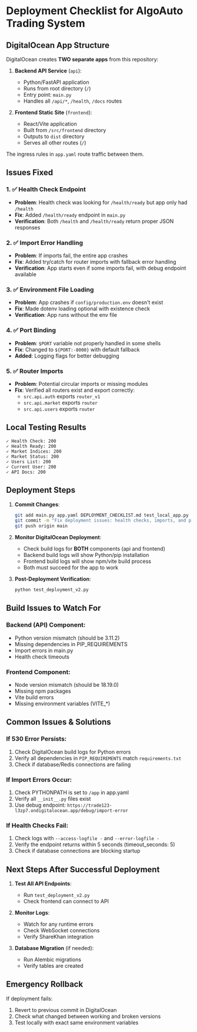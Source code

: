# Deployment Checklist for AlgoAuto Trading System

## DigitalOcean App Structure

DigitalOcean creates **TWO separate apps** from this repository:

1. **Backend API Service** (`api`):
   - Python/FastAPI application
   - Runs from root directory (`/`)
   - Entry point: `main.py`
   - Handles all `/api/*`, `/health`, `/docs` routes

2. **Frontend Static Site** (`frontend`):
   - React/Vite application
   - Built from `/src/frontend` directory
   - Outputs to `dist` directory
   - Serves all other routes (`/`)

The ingress rules in `app.yaml` route traffic between them.

## Issues Fixed

### 1. ✅ Health Check Endpoint
- **Problem**: Health check was looking for `/health/ready` but app only had `/health`
- **Fix**: Added `/health/ready` endpoint in `main.py`
- **Verification**: Both `/health` and `/health/ready` return proper JSON responses

### 2. ✅ Import Error Handling
- **Problem**: If imports fail, the entire app crashes
- **Fix**: Added try/catch for router imports with fallback error handling
- **Verification**: App starts even if some imports fail, with debug endpoint available

### 3. ✅ Environment File Loading
- **Problem**: App crashes if `config/production.env` doesn't exist
- **Fix**: Made dotenv loading optional with existence check
- **Verification**: App runs without the env file

### 4. ✅ Port Binding
- **Problem**: `$PORT` variable not properly handled in some shells
- **Fix**: Changed to `${PORT:-8000}` with default fallback
- **Added**: Logging flags for better debugging

### 5. ✅ Router Imports
- **Problem**: Potential circular imports or missing modules
- **Fix**: Verified all routers exist and export correctly:
  - `src.api.auth` exports `router_v1`
  - `src.api.market` exports `router`
  - `src.api.users` exports `router`

## Local Testing Results

```
✓ Health Check: 200
✓ Health Ready: 200
✓ Market Indices: 200
✓ Market Status: 200
✓ Users List: 200
✓ Current User: 200
✓ API Docs: 200
```

## Deployment Steps

1. **Commit Changes**:
   ```bash
   git add main.py app.yaml DEPLOYMENT_CHECKLIST.md test_local_app.py
   git commit -m "Fix deployment issues: health checks, imports, and port binding"
   git push origin main
   ```

2. **Monitor DigitalOcean Deployment**:
   - Check build logs for **BOTH** components (api and frontend)
   - Backend build logs will show Python/pip installation
   - Frontend build logs will show npm/vite build process
   - Both must succeed for the app to work

3. **Post-Deployment Verification**:
   ```bash
   python test_deployment_v2.py
   ```

## Build Issues to Watch For

### Backend (API) Component:
- Python version mismatch (should be 3.11.2)
- Missing dependencies in PIP_REQUIREMENTS
- Import errors in main.py
- Health check timeouts

### Frontend Component:
- Node version mismatch (should be 18.19.0)
- Missing npm packages
- Vite build errors
- Missing environment variables (VITE_*)

## Common Issues & Solutions

### If 530 Error Persists:
1. Check DigitalOcean build logs for Python errors
2. Verify all dependencies in `PIP_REQUIREMENTS` match `requirements.txt`
3. Check if database/Redis connections are failing

### If Import Errors Occur:
1. Check PYTHONPATH is set to `/app` in app.yaml
2. Verify all `__init__.py` files exist
3. Use debug endpoint: `https://trade123-l3zp7.ondigitalocean.app/debug/import-error`

### If Health Checks Fail:
1. Check logs with `--access-logfile -` and `--error-logfile -`
2. Verify the endpoint returns within 5 seconds (timeout_seconds: 5)
3. Check if database connections are blocking startup

## Next Steps After Successful Deployment

1. **Test All API Endpoints**:
   - Run `test_deployment_v2.py`
   - Check frontend can connect to API

2. **Monitor Logs**:
   - Watch for any runtime errors
   - Check WebSocket connections
   - Verify ShareKhan integration

3. **Database Migration** (if needed):
   - Run Alembic migrations
   - Verify tables are created

## Emergency Rollback

If deployment fails:
1. Revert to previous commit in DigitalOcean
2. Check what changed between working and broken versions
3. Test locally with exact same environment variables 